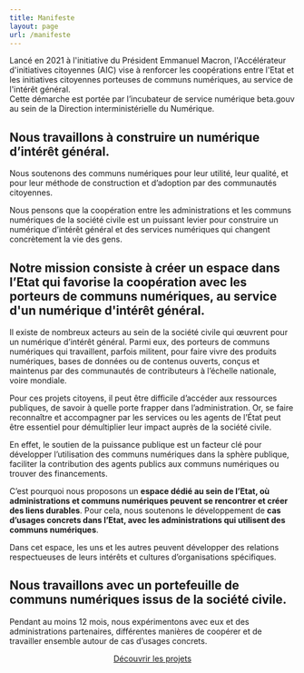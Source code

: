 ```yaml
---
title: Manifeste
layout: page
url: /manifeste
---
```

<div class="fr-grid-row fr-mb-3w">
    <div class="fr-col">
        <div id="callout-r8Qz0GQ8I-" class="fr-callout" data-fr-js-callout-actionee="true">
            <p class="fr-callout__text">Lancé en 2021 à l'initiative du Président Emmanuel Macron, l'Accélérateur d'initiatives citoyennes (AIC) vise à renforcer les coopérations entre l'Etat et les initiatives citoyennes porteuses de communs numériques, au service de l'intérêt général.<br>Cette démarche est portée par l’incubateur de service numérique beta.gouv au sein de la Direction interministérielle du Numérique.</p>
        </div>
    </div>
</div>

## Nous travaillons à construire un numérique d’intérêt général. 
Nous soutenons des communs numériques pour leur utilité, leur qualité, et pour leur méthode de construction et d’adoption par des communautés citoyennes.

Nous pensons que la coopération entre les administrations et les communs numériques de la société civile est un puissant levier pour construire un numérique d’intérêt général et des services numériques qui changent concrètement la vie des gens.

## Notre mission consiste à créer un espace dans l’Etat qui favorise la coopération avec les porteurs de communs numériques, au service d'un numérique d'intérêt général.
Il existe de nombreux acteurs au sein de la société civile qui œuvrent pour un numérique d’intérêt général. Parmi eux, des porteurs de communs numériques qui travaillent, parfois militent, pour faire vivre des produits numériques, bases de données ou de contenus ouverts, conçus et maintenus par des communautés de contributeurs à l’échelle nationale, voire mondiale.

Pour ces projets citoyens, il peut être difficile d’accéder aux ressources publiques, de savoir à quelle porte frapper dans l’administration. Or, se faire reconnaître et accompagner par les services ou les agents de l’État peut être essentiel pour démultiplier leur impact auprès de la société civile.

En effet, le soutien de la puissance publique est un facteur clé pour développer l’utilisation des communs numériques dans la sphère publique, faciliter la contribution des agents publics aux communs numériques ou trouver des financements.

C’est pourquoi nous proposons un **espace dédié au sein de l’Etat, où administrations et communs numériques peuvent se rencontrer et créer des liens durables**.
Pour cela, nous soutenons le développement de **cas d’usages concrets dans l’Etat, avec les administrations qui utilisent des communs numériques**. 

Dans cet espace, les uns et les autres peuvent développer des relations respectueuses de leurs intérêts et cultures d’organisations spécifiques.

## Nous travaillons avec un portefeuille de communs numériques issus de la société civile. 

Pendant au moins 12 mois, nous expérimentons avec eux et des administrations partenaires, différentes manières de coopérer et de travailler ensemble autour de cas d’usages concrets. 

<center>
    <a class="fr-btn" href="/#communs-laureats">
        Découvrir les projets
    </a>
</center>